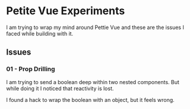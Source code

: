 # Petite Vue Experiments

I am trying to wrap my mind around Pettie Vue and these are the issues I faced
while building with it.

## Issues

### 01 - Prop Drilling

I am trying to send a boolean deep within two nested components. But while doing
it I noticed that reactivity is lost.

I found a hack to wrap the boolean with an object, but it feels wrong.
